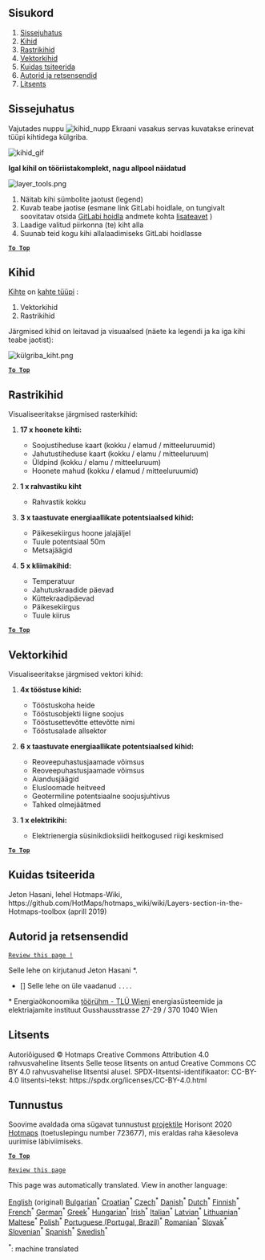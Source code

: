 <h2> Sisukord </h2><ol><li> <a href="#Introduction">Sissejuhatus</a> </li><li> <a href="#Layers">Kihid</a> </li><li> <a href="#Raster-Layers">Rastrikihid</a> </li><li> <a href="#Vector-Layers">Vektorkihid</a> </li><li> <a href="#How-to-cite">Kuidas tsiteerida</a> </li><li> <a href="#Authors-and-reviewers">Autorid ja retsensendid</a> </li><li> <a href="#License">Litsents</a> </li></ol><h2> Sissejuhatus </h2><p> Vajutades nuppu <img alt="kihid_nupp" src="https://github.com/HotMaps/hotmaps_wiki/blob/master/Images/general_tool_functionalities_and_structure/layers_button.PNG"/> Ekraani vasakus servas kuvatakse erinevat tüüpi kihtidega külgriba. </p><p><img alt="kihid_gif" src="https://github.com/HotMaps/hotmaps_wiki/blob/master/Images/general_tool_functionalities_and_structure/layers.gif"/></p><p> <strong>Igal kihil on tööriistakomplekt, nagu allpool näidatud</strong> </p><p><img alt="layer_tools.png" src="https://github.com/HotMaps/hotmaps_wiki/blob/master/Images/general_tool_functionalities_and_structure/layers_tools.png"/></p><ol><li> Näitab kihi sümbolite jaotust (legend) </li><li> Kuvab teabe jaotise (esmane link GitLabi hoidlale, on tungivalt soovitatav otsida <a href="https://gitlab.com/hotmaps">GitLabi hoidla</a> andmete kohta <a href="https://gitlab.com/hotmaps">lisateavet</a> ) </li><li> Laadige valitud piirkonna (te) kiht alla </li><li> Suunab teid kogu kihi allalaadimiseks GitLabi hoidlasse </li></ol><p><ins> <code><strong><a href="#table-of-contents">To Top</a></strong></code> </ins> </p><h2> Kihid </h2><p> <a href="https://www.gislounge.com/geodatabases-explored-vector-and-raster-data">Kihte</a> on <a href="https://www.gislounge.com/geodatabases-explored-vector-and-raster-data">kahte tüüpi</a> : </p><ol><li> Vektorkihid </li><li> Rastrikihid </li></ol><p> Järgmised kihid on leitavad ja visuaalsed (näete ka legendi ja ka iga kihi teabe jaotist): </p><p><img alt="külgriba_kiht.png" src="https://github.com/HotMaps/hotmaps_wiki/blob/master/Images/general_tool_functionalities_and_structure/all_layers.png"/></p><p><ins> <code><strong><a href="#table-of-contents">To Top</a></strong></code> </ins> </p><h2> Rastrikihid </h2><p> Visualiseeritakse järgmised rasterkihid: </p><ol><li><p> <strong>17 x hoonete kihti:</strong> </p><ul><li> Soojustiheduse kaart (kokku / elamud / mitteeluruumid) </li><li> Jahutustiheduse kaart (kokku / elamu / mitteeluruum) </li><li> Üldpind (kokku / elamu / mitteeluruum) </li><li> Hoonete mahud (kokku / elamud / mitteeluruumid) </li></ul></li><li><p> <strong>1 x rahvastiku kiht</strong> </p><ul><li> Rahvastik kokku </li></ul></li><li><p> <strong>3 x taastuvate energiaallikate potentsiaalsed kihid:</strong> </p><ul><li> Päikesekiirgus hoone jalajäljel </li><li> Tuule potentsiaal 50m </li><li> Metsajäägid </li></ul></li><li><p> <strong>5 x kliimakihid:</strong> </p><ul><li> Temperatuur </li><li> Jahutuskraadide päevad </li><li> Küttekraadipäevad </li><li> Päikesekiirgus </li><li> Tuule kiirus </li></ul></li></ol><p><ins> <code><strong><a href="#table-of-contents">To Top</a></strong></code> </ins> </p><h2> Vektorkihid </h2><p> Visualiseeritakse järgmised vektori kihid: </p><ol><li><p> <strong>4x tööstuse kihid:</strong> </p><ul><li> Tööstuskoha heide </li><li> Tööstusobjekti liigne soojus </li><li> Tööstusettevõtte ettevõtte nimi </li><li> Tööstusalade allsektor </li></ul></li><li><p> <strong>6 x taastuvate energiaallikate potentsiaalsed kihid:</strong> </p><ul><li> Reoveepuhastusjaamade võimsus </li><li> Reoveepuhastusjaamade võimsus </li><li> Aiandusjäägid </li><li> Elusloomade heitveed </li><li> Geotermiline potentsiaalne soojusjuhtivus </li><li> Tahked olmejäätmed </li></ul></li><li><p> <strong>1 x elektrikihi:</strong> </p><ul><li> Elektrienergia süsinikdioksiidi heitkogused riigi keskmised </li></ul></li></ol><p><ins> <code><strong><a href="#table-of-contents">To Top</a></strong></code> </ins> </p><h2> Kuidas tsiteerida </h2><p> Jeton Hasani, lehel Hotmaps-Wiki, https://github.com/HotMaps/hotmaps_wiki/wiki/Layers-section-in-the-Hotmaps-toolbox (aprill 2019) </p><h2> Autorid ja retsensendid </h2><p> <code><a href="https://github.com/HotMaps/hotmaps_wiki/wiki/Layer-Section/_edit">Review this page !</a></code> </p> <p> Selle lehe on kirjutanud Jeton Hasani *. </p><ul><li> [] Selle lehe on üle vaadanud <code>....</code> </li></ul><p> * Energiaökonoomika <a href="https://eeg.tuwien.ac.at/">töörühm - TLÜ Wieni</a> energiasüsteemide ja elektriajamite instituut Gusshausstrasse 27-29 / 370 1040 Wien </p><h2> Litsents </h2><p> Autoriõigused © Hotmaps Creative Commons Attribution 4.0 rahvusvaheline litsents Selle teose litsents on antud Creative Commons CC BY 4.0 rahvusvahelise litsentsi alusel. SPDX-litsentsi-identifikaator: CC-BY-4.0 litsentsi-tekst: https://spdx.org/licenses/CC-BY-4.0.html </p><h2> Tunnustus </h2><p> Soovime avaldada oma sügavat tunnustust <a href="https://www.hotmaps-project.eu">projektile</a> Horisont 2020 <a href="https://www.hotmaps-project.eu">Hotmaps</a> (toetuslepingu number 723677), mis eraldas raha käesoleva uurimise läbiviimiseks. </p><p><ins> <code><strong><a href="#table-of-contents">To Top</a></strong></code> </ins> </p><p> <code><a href="https://github.com/HotMaps/hotmaps_wiki/wiki/Layer-Section/_edit">Review this page</a></code> </p>

This page was automatically translated. View in another language:

[English](en-Layers-section-in-the-Hotmaps-toolbox) (original) [Bulgarian](bg-Layers-section-in-the-Hotmaps-toolbox)<sup>\*</sup> [Croatian](hr-Layers-section-in-the-Hotmaps-toolbox)<sup>\*</sup> [Czech](cs-Layers-section-in-the-Hotmaps-toolbox)<sup>\*</sup> [Danish](da-Layers-section-in-the-Hotmaps-toolbox)<sup>\*</sup> [Dutch](nl-Layers-section-in-the-Hotmaps-toolbox)<sup>\*</sup>  [Finnish](fi-Layers-section-in-the-Hotmaps-toolbox)<sup>\*</sup> [French](fr-Layers-section-in-the-Hotmaps-toolbox)<sup>\*</sup> [German](de-Layers-section-in-the-Hotmaps-toolbox)<sup>\*</sup> [Greek](el-Layers-section-in-the-Hotmaps-toolbox)<sup>\*</sup> [Hungarian](hu-Layers-section-in-the-Hotmaps-toolbox)<sup>\*</sup> [Irish](ga-Layers-section-in-the-Hotmaps-toolbox)<sup>\*</sup> [Italian](it-Layers-section-in-the-Hotmaps-toolbox)<sup>\*</sup> [Latvian](lv-Layers-section-in-the-Hotmaps-toolbox)<sup>\*</sup> [Lithuanian](lt-Layers-section-in-the-Hotmaps-toolbox)<sup>\*</sup> [Maltese](mt-Layers-section-in-the-Hotmaps-toolbox)<sup>\*</sup> [Polish](pl-Layers-section-in-the-Hotmaps-toolbox)<sup>\*</sup> [Portuguese (Portugal, Brazil)](pt-Layers-section-in-the-Hotmaps-toolbox)<sup>\*</sup> [Romanian](ro-Layers-section-in-the-Hotmaps-toolbox)<sup>\*</sup> [Slovak](sk-Layers-section-in-the-Hotmaps-toolbox)<sup>\*</sup> [Slovenian](sl-Layers-section-in-the-Hotmaps-toolbox)<sup>\*</sup> [Spanish](es-Layers-section-in-the-Hotmaps-toolbox)<sup>\*</sup> [Swedish](sv-Layers-section-in-the-Hotmaps-toolbox)<sup>\*</sup> 

<sup>\*</sup>: machine translated
